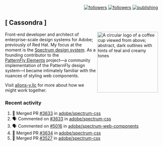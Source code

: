 <p align="right"><a rel="me" href="https://front-end.social/@castastrophe">
    <img alt="followers" title="Follow me on Mastodon" src="https://img.shields.io/mastodon/follow/109297102751309835?domain=https%3A%2F%2Ffront-end.social&label=Follow&logo=mastodon&logoColor=white&style=for-the-badge&labelColor=008080&color=006969"/></a>
  <a href="https://codepen.io/castastrophe/">
    <img alt="followers" title="Follow me on CodePen" src="https://img.shields.io/badge/23-1?color=640464&labelColor=7c007c&style=for-the-badge&logo=codepen&label=Follow"/></a>
<a href="https://castastrophe.medium.com/">
    <img alt="publishing" title="View articles on Medium" src="https://img.shields.io/badge/107-1?color=666&labelColor=444&label=subscribe&logo=medium&logoColor=white&style=for-the-badge"/></a>
</p>

## [&nbsp;Cassondra&nbsp;]

<img align="right" src="https://github-production-user-asset-6210df.s3.amazonaws.com/1840295/253016758-ba468774-1cd3-42c2-8f43-947b5eeb5edf.png" height="200" alt="A circular logo of a coffee cup viewed from above; abstract, dark outlines with hints of teal and creamy tones">

Front-end developer and architect of enterprise-scale design systems for Adobe; previously of Red Hat. My focus at the moment is the [Spectrum design system](https://github.com/adobe/spectrum-css). As a founding contributor to the [PatternFly&nbsp;Elements](https://github.com/patternfly/patternfly-elements) project&mdash;a community implementation of the PatternFly design system&mdash;I became intimately familiar with the nuances of styling web components.

Visit [allons-y.llc](http://allons-y.llc/) for more about how we might work together.

### Recent activity

<!--START_SECTION:activity-->
1. 🎉 Merged PR [#3633](https://github.com/adobe/spectrum-css/pull/3633) in [adobe/spectrum-css](https://github.com/adobe/spectrum-css)
2. 🗣 Commented on [#3633](https://github.com/adobe/spectrum-css/pull/3633#issuecomment-2740452238) in [adobe/spectrum-css](https://github.com/adobe/spectrum-css)
3. 🗣 Commented on [#5016](https://github.com/adobe/spectrum-web-components/pull/5016#issuecomment-2740436638) in [adobe/spectrum-web-components](https://github.com/adobe/spectrum-web-components)
4. 🎉 Merged PR [#3634](https://github.com/adobe/spectrum-css/pull/3634) in [adobe/spectrum-css](https://github.com/adobe/spectrum-css)
5. 🎉 Merged PR [#3527](https://github.com/adobe/spectrum-css/pull/3527) in [adobe/spectrum-css](https://github.com/adobe/spectrum-css)
<!--END_SECTION:activity-->
